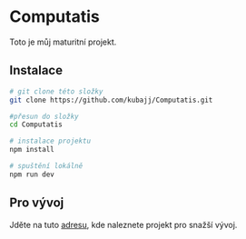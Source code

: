 Computatis
==========

Toto je můj maturitní projekt.

## Instalace

``` bash
# git clone této složky
git clone https://github.com/kubajj/Computatis.git

#přesun do složky
cd Computatis

# instalace projektu
npm install

# spuštění lokálně
npm run dev
```

## Pro vývoj
Jděte na tuto [adresu](https://github.com/kubajj/ComputatisDevelopmentProject), kde naleznete projekt pro snažší vývoj.

